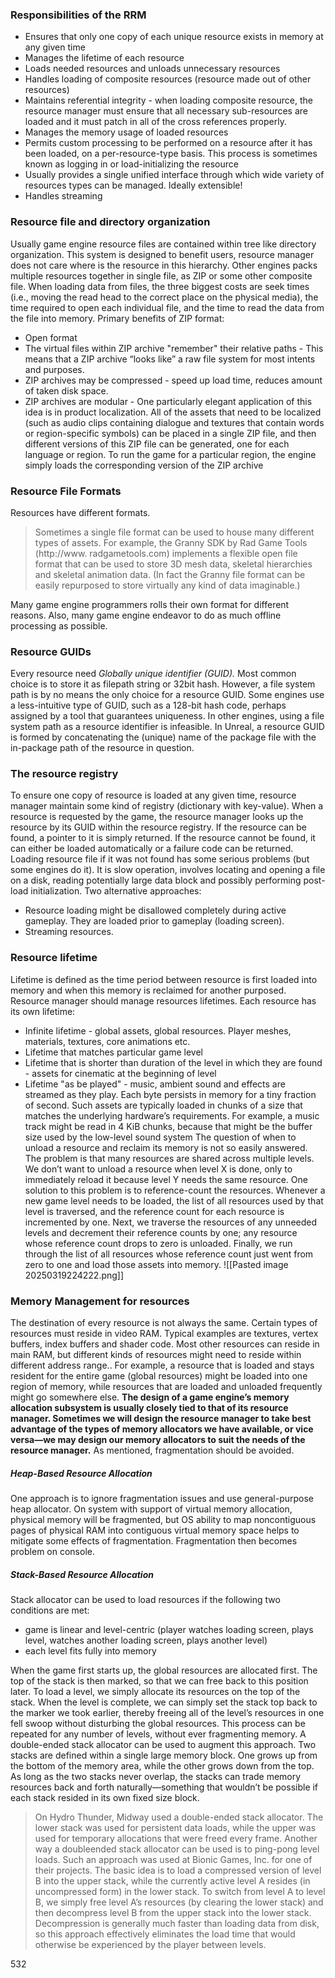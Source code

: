 ### Responsibilities of the RRM
- Ensures that only one copy of each unique resource exists in memory at any given time
- Manages the lifetime of each resource
- Loads needed resources and unloads unnecessary resources
- Handles loading of composite resources (resource made out of other resources)
- Maintains referential integrity - when loading composite resource, the resource manager must ensure that all necessary sub-resources are loaded and it must patch in all of the cross references properly. 
- Manages the memory usage of loaded resources
- Permits custom processing to be performed on a resource after it has been loaded, on a per-resource-type basis. This process is sometimes known as logging in or load-initializing the resource
- Usually provides a single unified interface through which wide variety of resources types can be managed. Ideally extensible!
- Handles streaming
### Resource file and directory organization
Usually game engine resource files are contained within tree like directory organization. This system is designed to benefit users, resource manager does not care where is the resource in this hierarchy. 
Other engines packs multiple resources together in single file, as ZIP or some other composite file.
When loading data from files, the three biggest costs are seek times (i.e., moving the read head to the correct place on the physical media), the time required to open each individual file, and the time to read the data from the file into memory.
Primary benefits of ZIP format:
- Open format
- The virtual files within ZIP archive "remember" their relative paths - This means that a ZIP archive “looks like” a raw file system for most intents and purposes.
- ZIP archives may be compressed - speed up load time, reduces amount of taken disk space.
- ZIP archives are modular - One particularly elegant application of this idea is in product localization. All of the assets that need to be localized (such as audio clips containing dialogue and textures that contain words or region-specific symbols) can be placed in a single ZIP file, and then different versions of this ZIP file can be generated, one for each language or region. To run the game for a particular region, the engine simply loads the corresponding version of the ZIP archive
### Resource File Formats
Resources have different formats.
> Sometimes a single file format can be used to house many different types of assets. For example, the Granny SDK by Rad Game Tools (http://www. radgametools.com) implements a flexible open file format that can be used to store 3D mesh data, skeletal hierarchies and skeletal animation data. (In fact the Granny file format can be easily repurposed to store virtually any kind of data imaginable.)

Many game engine programmers rolls their own format for different reasons. Also, many game engine endeavor to do as much offline processing as possible.
### Resource GUIDs
Every resource need *Globally unique identifier (GUID).* Most common choice is to store it as filepath string or 32bit hash. 
However, a file system path is by no means the only choice for a resource GUID. Some engines use a less-intuitive type of GUID, such as a 128-bit hash code, perhaps assigned by a tool that guarantees uniqueness.
In other engines, using a file system path as a resource identifier is infeasible.
In Unreal, a resource GUID is formed by concatenating the (unique) name of the package file with the in-package path of the resource in question.
### The resource registry
To ensure one copy of resource is loaded at any given time, resource manager maintain some kind of registry (dictionary with key-value).
When a resource is requested by the game, the resource manager looks up the resource by its GUID within the resource registry. If the resource can be found, a pointer to it is simply returned. If the resource cannot be found, it can either be loaded automatically or a failure code can be returned.
Loading resource file if it was not found has some serious problems (but some engines do it). It is slow operation, involves locating and opening a file on a disk, reading potentially large data block and possibly performing post-load initialization.
Two alternative approaches:
- Resource loading might be disallowed completely during active gameplay. They are loaded prior to gameplay (loading screen).
- Streaming resources.
### Resource lifetime
Lifetime is defined as the time period between resource is first loaded into memory and when this memory is reclaimed for another purposed.
Resource manager should manage resources lifetimes.
Each resource has its own lifetime:
- Infinite lifetime - global assets, global resources. Player meshes, materials, textures, core animations etc.
- Lifetime that matches particular game level
- Lifetime that is shorter than duration of the level in which they are found - assets for cinematic at the beginning of level
- Lifetime "as be played" - music, ambient sound and effects are streamed as they play. Each byte persists in memory for a tiny fraction of second. Such assets are typically loaded in chunks of a size that matches the underlying hardware’s requirements. For example, a music track might be read in 4 KiB chunks, because that might be the buffer size used by the low-level sound system
The question of when to unload a resource and reclaim its memory is not so easily answered. The problem is that many resources are shared across multiple levels. We don’t want to unload a resource when level X is done, only to immediately reload it because level Y needs the same resource. 
One solution to this problem is to reference-count the resources. 
Whenever a new game level needs to be loaded, the list of all resources used by that level is traversed, and the reference count for each resource is incremented by one. Next, we traverse the resources of any unneeded levels and decrement their reference counts by one; any resource whose reference count drops to zero is unloaded. Finally, we run through the list of all resources whose reference count just went from zero to one and load those assets into memory.
![[Pasted image 20250319224222.png]]
### Memory Management for resources
The destination of every resource is not always the same. Certain types of resources must reside in video RAM. Typical examples are textures, vertex buffers, index buffers and shader code. Most other resources can reside in main RAM, but different kinds of resources might need to reside within different address range.. For example, a resource that is loaded and stays resident for the entire game (global resources) might be loaded into one region of memory, while resources that are loaded and unloaded frequently might go somewhere else.
**The design of a game engine’s memory allocation subsystem is usually closely tied to that of its resource manager. Sometimes we will design the resource manager to take best advantage of the types of memory allocators we have available, or vice versa—we may design our memory allocators to suit the needs of the resource manager.**
As mentioned, fragmentation should be avoided.
##### Heap-Based Resource Allocation
One approach is to ignore fragmentation issues and use general-purpose heap allocator. On system with support of virtual memory allocation, physical memory will be fragmented, but OS ability to map noncontiguous pages of physical RAM into contiguous virtual memory space helps to mitigate some effects of fragmentation.
Fragmentation then becomes problem on console.
##### Stack-Based Resource Allocation
Stack allocator can be used to load resources if the following two conditions are met:
- game is linear and level-centric (player watches loading screen, plays level, watches another loading screen, plays another level)
- each level fits fully into memory

When the game first starts up, the global resources are allocated first. The top of the stack is then marked, so that we can free back to this position later. To load a level, we simply allocate its resources on the top of the stack. When the level is complete, we can simply set the stack top back to the marker we took earlier, thereby freeing all of the level’s resources in one fell swoop without disturbing the global resources. This process can be repeated for any number of levels, without ever fragmenting memory.
A double-ended stack allocator can be used to augment this approach. Two stacks are defined within a single large memory block. One grows up from the bottom of the memory area, while the other grows down from the top. As long as the two stacks never overlap, the stacks can trade memory resources back and forth naturally—something that wouldn’t be possible if each stack resided in its own fixed size block.
> On Hydro Thunder, Midway used a double-ended stack allocator. The lower stack was used for persistent data loads, while the upper was used for temporary allocations that were freed every frame. Another way a doubleended stack allocator can be used is to ping-pong level loads. Such an approach was used at Bionic Games, Inc. for one of their projects. The basic idea is to load a compressed version of level B into the upper stack, while the currently active level A resides (in uncompressed form) in the lower stack. To switch from level A to level B, we simply free level A’s resources (by clearing the lower stack) and then decompress level B from the upper stack into the lower stack. Decompression is generally much faster than loading data from disk, so this approach effectively eliminates the load time that would otherwise be experienced by the player between levels.

532